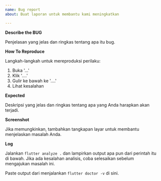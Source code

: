 ```yaml
---
name: Bug report
about: Buat laporan untuk membantu kami meningkatkan

---
```


**Describe the BUG**

Penjelasan yang jelas dan ringkas tentang apa itu bug.

**How To Reproduce**

Langkah-langkah untuk mereproduksi perilaku:
1. Buka '...'
2. Klik '....'
3. Gulir ke bawah ke '....'
4. Lihat kesalahan

**Expected**

Deskripsi yang jelas dan ringkas tentang apa yang Anda harapkan akan terjadi.

**Screenshot**

Jika memungkinkan, tambahkan tangkapan layar untuk membantu menjelaskan masalah Anda.

**Log**

Jalankan `flutter analyze .` dan lampirkan output apa pun dari perintah itu di bawah.
Jika ada kesalahan analisis, coba selesaikan sebelum mengajukan masalah ini.

Paste output dari menjalankan `flutter doctor -v` di sini.

